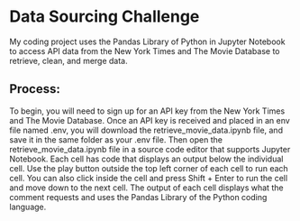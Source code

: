 # Data Sourcing Challenge
My coding project uses the Pandas Library of Python in Jupyter Notebook to access API data from the New York Times and The Movie Database to retrieve, clean, and merge data.

## Process:
To begin, you will need to sign up for an API key from the New York Times and The Movie Database. Once an API key is received and placed in an env file named .env, you will download the retrieve_movie_data.ipynb file, and save it in the same folder as your .env file. Then open the retrieve_movie_data.ipynb file in a source code editor that supports Jupyter Notebook. Each cell has code that displays an output below the individual cell. Use the play button outside the top left corner of each cell to run each cell. You can also click inside the cell and press Shift + Enter to run the cell and move down to the next cell. The output of each cell displays what the comment requests and uses the Pandas Library of the Python coding language.

